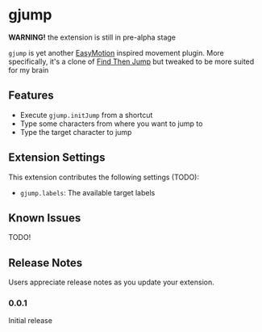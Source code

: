 # gjump

**WARNING!** the extension is still in pre-alpha stage

`gjump` is yet another [EasyMotion](https://github.com/easymotion/vim-easymotion) inspired movement plugin. More specifically, it's a clone of [Find Then Jump](https://marketplace.visualstudio.com/items?itemName=tranhl.find-then-jump) but tweaked to be more suited for my brain

## Features

- Execute `gjump.initJump` from a shortcut
- Type some characters from where you want to jump to
- Type the target character to jump

## Extension Settings

This extension contributes the following settings (TODO):

- `gjump.labels`: The available target labels

## Known Issues

TODO!

## Release Notes

Users appreciate release notes as you update your extension.

### 0.0.1

Initial release
